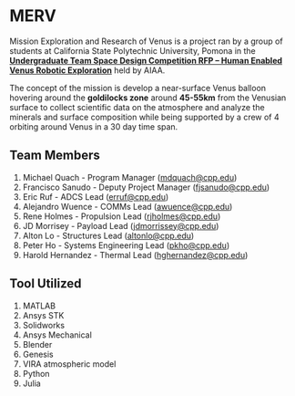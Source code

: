 # MERV 
Mission Exploration and Research of Venus is a project ran by a group of students at California State Polytechnic University, Pomona in the 
[**Undergraduate Team Space Design Competition RFP – Human Enabled Venus Robotic Exploration**](https://www.aiaa.org/docs/default-source/uploadedfiles/membership-and-communities/university-students/design-competitions/2023-24-aiaa-space-system-design-competition_human-enabled-venus-robotic-exploration.pdf?sfvrsn=aee1eefd_0]) held by AIAA. 

The concept of the mission is develop a near-surface Venus balloon hovering around the **goldilocks zone** around **45-55km** from the Venusian surface to collect scientific data on the atmosphere and analyze the minerals and surface composition while being supported by a crew of 4 orbiting around Venus in a 30 day time span.  

## Team Members 
1. Michael Quach - Program Manager (mdquach@cpp.edu)
2. Francisco Sanudo - Deputy Project Manager (fjsanudo@cpp.edu)
3. Eric Ruf - ADCS Lead (erruf@cpp.edu)
4. Alejandro Wuence - COMMs Lead (awuence@cpp.edu)
5. Rene Holmes - Propulsion Lead (rjholmes@cpp.edu)
6. JD Morrisey - Payload Lead (jdmorrissey@cpp.edu)
7. Alton Lo - Structures Lead (altonlo@cpp.edu)
8. Peter Ho - Systems Engineering Lead (pkho@cpp.edu)
9. Harold Hernandez - Thermal Lead (hghernandez@cpp.edu)

## Tool Utilized 
1. MATLAB 
2. Ansys STK 
3. Solidworks 
4. Ansys Mechanical
5. Blender 
6. Genesis 
7. VIRA atmospheric model 
8. Python 
9. Julia 